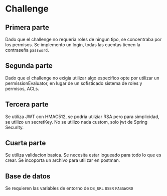# Challenge

## Primera parte
Dado que el challenge no requeria roles de ningun tipo, se concentraba por los permisos. Se implemento un login, todas las cuentas tienen la contraseña `password`.
## Segunda parte
Dado que el challenge no exigia utilizar algo especifico opte por utilizar un permissionEvaluator, en lugar de un sofisticado sistema de roles y permisos, ACLs.
## Tercera parte
Se utiliza JWT con HMAC512, se podria utilziar RSA pero para simplicidad, se utilizo un secretKey. No se utilizo nada custom, solo jwt de Spring Security.

## Cuarta parte
Se utiliza validacion basica. Se necesita estar logueado para todo lo que es crear. Se incoporta un archivo para utilizar en postman.

## Base de datos
Se requieren las variables de entorno de `DB_URL` `USER` `PASSWORD`

